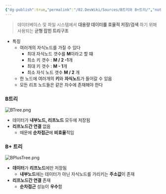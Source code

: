 ```yaml
---
{"dg-publish":true,"permalink":"/02.DevWiki/Sources/B트리와 B+트리/","noteIcon":"","updated":"2025-07-20T02:19:17.000+09:00"}
---
```


> 데이터베이스 및 파일 시스템에서 **대용량 데이터를 효율적 저장/검색** 하기 위해 사용되는 **균형 잡힌 트리구조**

* 특징
	* 여러개의 자식노드를 가질 수 있다
		* 최대 자식노드 갯수를 **M**이라고 할 떄
		* 최소 키 갯수 : **M / 2 -1**개
		* 최대 키 갯수 : **M - 1**개
		* 최소 자식 노드 갯수 **M / 2** 개
	* 한 노드에 여러개의 **키**와 **자식노드**가 들어갈 수 있음
	* 모든 리프 노드들은 같은 차수에 존재해야 한다
### B트리
![BTree.png](/img/user/02.DevWiki/Sources/Files/BTree.png)
* 데이터가 **내부노드, 리프노드** 모두에 저장됨
* **리프노드간 연결** 없음
	* 때문에 **순차접근**에 **비효율**적임
### B+ 트리
![BPlusTree.png](/img/user/02.DevWiki/Sources/Files/BPlusTree.png)
* **데이터**가 **리프노드**에만 저장됨
	* **내부노드**에는 데이터가 아닌 자식노드를 가리키는 **주소값**이 존재
* **리프노드간 연결** 존재
	* **순차접근** 성능이 **우수**함


